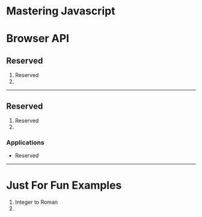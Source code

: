 # Mastering Javascript





# Browser API



## Reserved



1. Reserved
2. 



---



## Reserved

1. Reserved
2. 



### Applications

- Reserved





----



# Just For Fun Examples



1. Integer to Roman
2. 